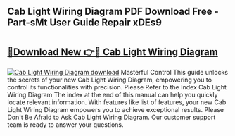 ## Cab Light Wiring Diagram PDF Download Free - Part-sMt User Guide Repair xDEs9

# <h2><a href="http://dfn7r0o.blite.top/?on=Cab+Light+Wiring+Diagram">🔗Download New 👉🔴 Cab Light Wiring Diagram</a></h2>

[![Cab Light Wiring Diagram download](https://i.imgur.com/lujVjoI.png)](http://dfn7r0o.blite.top/?on=Cab+Light+Wiring+Diagram)
Masterful Control This guide unlocks the secrets of your new Cab Light Wiring Diagram, empowering you to control its functionalities with precision. Please Refer to the Index Cab Light Wiring Diagram The index at the end of this manual can help you quickly locate relevant information. With features like list of features, your new Cab Light Wiring Diagram empowers you to achieve exceptional results. Please Don't Be Afraid to Ask Cab Light Wiring Diagram. Our customer support team is ready to answer your questions.

